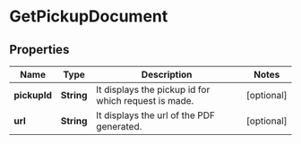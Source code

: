 

# GetPickupDocument


## Properties

| Name | Type | Description | Notes |
|------------ | ------------- | ------------- | -------------|
|**pickupId** | **String** | It displays the pickup id for which request is made. |  [optional] |
|**url** | **String** | It displays the url of the PDF generated. |  [optional] |



